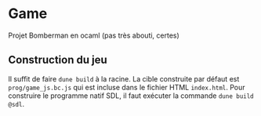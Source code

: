 # Game

Projet Bomberman en ocaml (pas très abouti, certes)

## Construction du jeu 

Il suffit de faire `dune build` à la racine. La cible construite par défaut est `prog/game_js.bc.js` qui est incluse dans le fichier HTML `index.html`. Pour construire le programme natif SDL, il faut exécuter la commande `dune build @sdl`.

